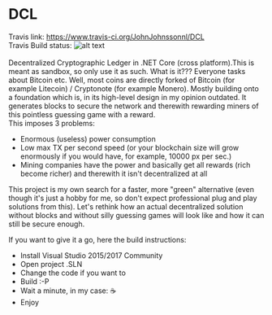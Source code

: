 # DCL
Travis link: https://www.travis-ci.org/JohnJohnssonnl/DCL<BR>
Travis Build status:   ![alt text](https://www.travis-ci.org/JohnJohnssonnl/DCL.svg?branch=master)<BR><BR>
Decentralized Cryptographic Ledger in .NET Core (cross platform).This is meant as sandbox, so only use it as such.
What is it???
Everyone tasks about Bitcoin etc. Well, most coins are directly forked of Bitcoin (for example Litecoin) / Cryptonote (for example Monero). Mostly building onto a foundation which is, in its high-level design in my opinion outdated. It generates blocks to secure the network and therewith rewarding miners of this pointless guessing game with a reward.  
This imposes 3 problems:
- Enormous (useless) power consumption
- Low max TX per second speed (or your blockchain size will grow enormously if you would have, for example, 10000 px per sec.)
- Mining companies have the power and basically get all rewards (rich become richer) and therewith it isn't decentralized at all

This project is my own search for a faster, more "green" alternative (even though it's just a hobby for me, so don't expect professional plug and play solutions from this). Let's rethink how an actual decentralized solution without blocks and without silly guessing games will look like and how it can still be secure enough.

If you want to give it a go, here the build instructions: 
- Install Visual Studio 2015/2017 Community<BR>
- Open project .SLN<BR>
- Change the code if you want to
- Build :-P<BR>
- Wait a minute, in my case: <g-emoji class="g-emoji" alias="coffee" fallback-src="https://assets-cdn.github.com/images/icons/emoji/unicode/2615.png">☕️</g-emoji><BR>
- Enjoy

